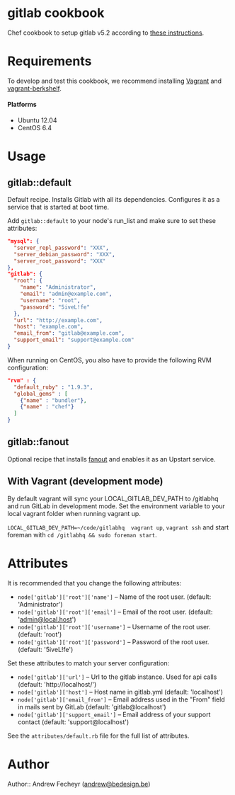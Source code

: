 # gitlab cookbook

Chef cookbook to setup gitlab v5.2 according to [these instructions](https://github.com/gitlabhq/gitlabhq/blob/v5.2.0/doc/install/installation.md).

# Requirements

To develop and test this cookbook, we recommend installing [Vagrant](http://www.vagrantup.com/) and [vagrant-berkshelf](https://github.com/RiotGames/vagrant-berkshelf).

#### Platforms
* Ubuntu 12.04
* CentOS 6.4

# Usage

## gitlab::default

Default recipe. Installs Gitlab with all its dependencies. Configures it as a service that is started at boot time.

Add `gitlab::default` to your node's run_list and make sure to set these attributes:
```json
"mysql": {
  "server_repl_password": "XXX",
  "server_debian_password": "XXX",
  "server_root_password": "XXX"
},
"gitlab": {
  "root": {
    "name": "Administrator",
    "email": "admin@example.com",
    "username": "root",
    "password": "5iveL!fe"
  },
  "url": "http://example.com",
  "host": "example.com",
  "email_from": "gitlab@example.com",
  "support_email": "support@example.com"
}
```

When running on CentOS, you also have to provide the following RVM configuration:

```json
"rvm" : {
  "default_ruby" : "1.9.3",
  "global_gems" : [
    {"name" : "bundler"},
    {"name" : "chef"}
  ]
}
```

## gitlab::fanout

Optional recipe that installs [fanout](https://github.com/travisghansen/fanout) and enables it as an Upstart service.

## With Vagrant (development mode)

By default vagrant will sync your LOCAL_GITLAB_DEV_PATH to /gitlabhq and run GitLab in development mode.
Set the environment variable to your local vagrant folder when running vagrant up.

`LOCAL_GITLAB_DEV_PATH=~/code/gitlabhq  vagrant up`, `vagrant ssh` and start foreman with `cd /gitlabhq && sudo foreman start`.

# Attributes

It is recommended that you change the following attributes:

* `node['gitlab']['root']['name']` – Name of the root user. (default: 'Administrator')
* `node['gitlab']['root']['email']` – Email of the root user. (default: 'admin@local.host')
* `node['gitlab']['root']['username']` – Username of the root user. (default: 'root')
* `node['gitlab']['root']['password']` – Password of the root user. (default: '5iveL!fe')

Set these attributes to match your server configuration:

* `node['gitlab']['url']` – Url to the gitlab instance. Used for api calls (default: 'http://localhost/')
* `node['gitlab']['host']` – Host name in gitlab.yml (default: 'localhost')
* `node['gitlab']['email_from']` – Email address used in the "From" field in mails sent by GitLab (default: 'gitlab@localhost')
* `node['gitlab']['support_email']` – Email address of your support contact (default: 'support@localhost')

See the `attributes/default.rb` file for the full list of attributes.

# Author

Author:: Andrew Fecheyr (<andrew@bedesign.be>)
